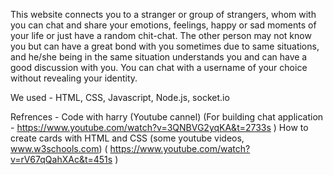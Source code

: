 
This website connects you to a stranger or group of strangers, whom with you can chat and share your emotions, feelings, happy or sad moments of your life or just have a random chit-chat. The other person may not know you but can have a great bond with you sometimes due to same situations, and he/she being in the same situation understands you and can have a good discussion with you. You can chat with a username of your choice without revealing your identity.


We used - HTML, CSS, Javascript, Node.js, socket.io


Refrences - Code with harry (Youtube cannel) (For building chat application - https://www.youtube.com/watch?v=3QNBVG2yqKA&t=2733s )
            How to create cards with HTML and CSS  (some youtube videos, www.w3schools.com) ( https://www.youtube.com/watch?v=rV67qQahXAc&t=451s )
